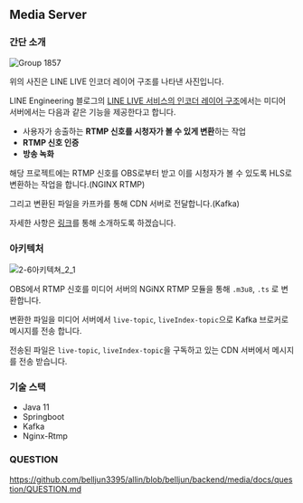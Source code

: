 ## Media Server

### 간단 소개

![Group 1857](https://user-images.githubusercontent.com/102807742/218668956-b750afd3-88f6-4990-8144-0540cc3adddd.png)


위의 사진은 LINE LIVE 인코더 레이어 구조를 나타낸 사진입니다.

LINE Engineering 블로그의 [LINE LIVE 서비스의 인코더 레이어 구조](https://engineering.linecorp.com/ko/blog/the-structure-of-the-line-live-s-encoder-layer/#cdn-origin-server)에서는 미디어 서버에서는 다음과 같은 기능을 제공한다고 합니다.

+ 사용자가 송출하는 **RTMP 신호를 시청자가 볼 수 있게 변환**하는 작업
+ **RTMP 신호 인증**
+ **방송 녹화**

해당 프로젝트에는 RTMP 신호를 OBS로부터 받고 이를 시청자가 볼 수 있도록 HLS로 변환하는 작업을 합니다.(NGINX RTMP)

그리고 변환된 파일을 카프카를 통해 CDN 서버로 전달합니다.(Kafka)

자세한 사항은 [링크](https://github.com/belljun3395/allin/blob/belljun/backend/media/docs/INTRODUCE.md)를 통해 소개하도록 하겠습니다.

### 아키텍처

![2-6아키텍쳐_2_1](https://user-images.githubusercontent.com/102807742/218659328-91450a9c-05db-443d-98f2-3f1278b5b7c2.jpg)

OBS에서 RTMP 신호를 미디어 서버의 NGiNX RTMP 모듈을 통해 `.m3u8`, `.ts` 로 변환합니다.

변환한 파일을 미디어 서버에서 `live-topic`, `liveIndex-topic`으로 Kafka 브로커로 메시지를 전송 합니다.

전송된 파일은 `live-topic`, `liveIndex-topic`을 구독하고 있는 CDN 서버에서 메시지를 전송 받습니다.

### 기술 스택

+ Java 11
+ Springboot
+ Kafka
+ Nginx-Rtmp

### QUESTION

https://github.com/belljun3395/allin/blob/belljun/backend/media/docs/question/QUESTION.md